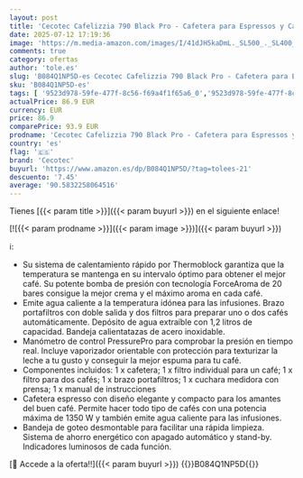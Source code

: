 ```yaml
---
layout: post
title: 'Cecotec Cafelizzia 790 Black Pro - Cafetera para Espressos y Cappuccino con Manometro  1350 W  Sistema Thermoblock  20 Bares  Modo Auto para 1-2 Cafés  Vaporizador Orientable  1.1L  Negro'
date: 2025-07-12 17:19:36
image: 'https://m.media-amazon.com/images/I/41dJH5kaDmL._SL500_._SL400_.jpg'
comments: true
category: ofertas
author: 'tole.es'
slug: 'B084Q1NP5D-es Cecotec Cafelizzia 790 Black Pro - Cafetera para Espressos...'
sku: 'B084Q1NP5D-es'
tags: [ '9523d978-59fe-477f-8c56-f69a4f1f65a6_0','9523d978-59fe-477f-8c56-f69a4f1f65a6_4901','Arborist Merchandising Root','Cafeteras para espresso','Hogar y cocina','Máquinas cafeteras','Self Service','Special Features Stores','Utensilios para café y té','cafetera','cecotec','🇪🇸', ]
actualPrice: 86.9 EUR
currency: EUR
price: 86.9
comparePrice: 93.9 EUR
prodname: 'Cecotec Cafelizzia 790 Black Pro - Cafetera para Espressos y Cappuccino con Manometro  1350 W  Sistema Thermoblock  20 Bares  Modo Auto para 1-2 Cafés  Vaporizador Orientable  1.1L  Negro'
country: 'es'
flag: '🇪🇸'
brand: 'Cecotec'
buyurl: 'https://www.amazon.es/dp/B084Q1NP5D/?tag=tolees-21'
descuento: '7.45'
average: '90.5832258064516'
---
```


Tienes [{{< param title >}}]({{< param buyurl >}}) en el siguiente enlace!

[![{{< param prodname >}}]({{< param image >}})]({{< param buyurl >}})

ℹ️:

- Su sistema de calentamiento rápido por Thermoblock garantiza que la temperatura se mantenga en su intervalo óptimo para obtener el mejor café. Su potente bomba de presión con tecnología ForceAroma de 20 bares consigue la mejor crema y el máximo aroma en cada café.
- Emite agua caliente a la temperatura idónea para las infusiones. Brazo portafiltros con doble salida y dos filtros para preparar uno o dos cafés automáticamente. Depósito de agua extraíble con 1,2 litros de capacidad. Bandeja calientatazas de acero inoxidable.
- Manómetro de control PressurePro para comprobar la presión en tiempo real. Incluye vaporizador orientable con protección para texturizar la leche a tu gusto y conseguir la mejor espuma para tu café.
- Componentes incluidos: 1 x cafetera; 1 x filtro individual para un café; 1 x filtro para dos cafés; 1 x brazo portafiltros; 1 x cuchara medidora con prensa; 1 x manual de instrucciones
- Cafetera espresso con diseño elegante y compacto para los amantes del buen café. Permite hacer todo tipo de cafés con una potencia máxima de 1350 W y también emite agua caliente para las infusiones.
- Bandeja de goteo desmontable para facilitar una rápida limpieza. Sistema de ahorro energético con apagado automático y stand-by. Indicadores luminosos de cada función.

[🛒 Accede a la oferta!!]({{< param buyurl >}})
{{<world>}}B084Q1NP5D{{</world>}}
